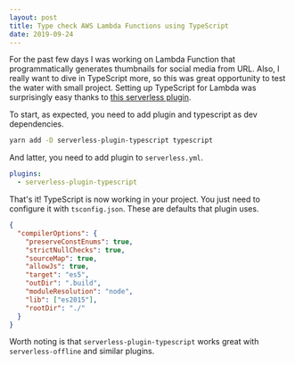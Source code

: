 ```yaml
---
layout: post
title: Type check AWS Lambda Functions using TypeScript
date: 2019-09-24
---
```


For the past few days I was working on Lambda Function that programmatically generates thumbnails for social media from URL. Also, I really want to dive in TypeScript more, so this was great opportunity to test the water with small project. Setting up TypeScript for Lambda was surprisingly easy thanks to [this serverless plugin](https://github.com/prisma-labs/serverless-plugin-typescript).

To start, as expected, you need to add plugin and typescript as dev dependencies.

```bash
yarn add -D serverless-plugin-typescript typescript
```

And latter, you need to add plugin to `serverless.yml`.

```yaml
plugins:
  - serverless-plugin-typescript
```

That's it! TypeScript is now working in your project. You just need to configure it with `tsconfig.json`. These are defaults that plugin uses.

```json
{
  "compilerOptions": {
    "preserveConstEnums": true,
    "strictNullChecks": true,
    "sourceMap": true,
    "allowJs": true,
    "target": "es5",
    "outDir": ".build",
    "moduleResolution": "node",
    "lib": ["es2015"],
    "rootDir": "./"
  }
}
```

Worth noting is that `serverless-plugin-typescript` works great with `serverless-offline` and similar plugins.
